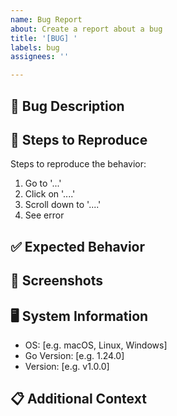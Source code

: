 ```yaml
---
name: Bug Report
about: Create a report about a bug
title: '[BUG] '
labels: bug
assignees: ''

---
```


## 🐛 Bug Description
<!-- A clear and concise description of what the bug is -->

## 🔄 Steps to Reproduce

Steps to reproduce the behavior:

1. Go to '...'
2. Click on '....'
3. Scroll down to '....'
4. See error

## ✅ Expected Behavior
<!-- A clear and concise description of what you expected to happen -->

## 📸 Screenshots
<!-- If applicable, add screenshots to help explain your problem -->

## 🖥️ System Information

- OS: [e.g. macOS, Linux, Windows]
- Go Version: [e.g. 1.24.0]
- Version: [e.g. v1.0.0]

## 📋 Additional Context
<!-- Add any other context about the problem here -->
